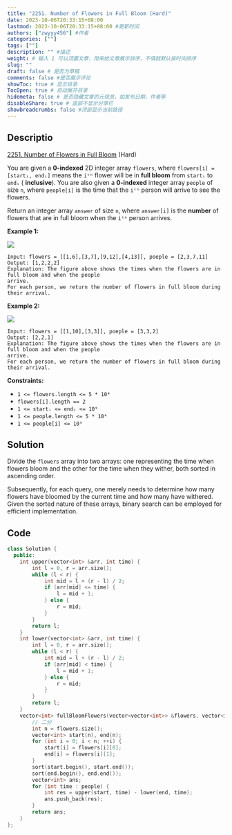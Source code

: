 ```yaml
---
title: "2251. Number of Flowers in Full Bloom (Hard)"
date: 2023-10-06T20:33:15+08:00
lastmod: 2023-10-06T20:33:15+08:00 #更新时间
authors: ["zwyyy456"] #作者
categories: [""]
tags: [""]
description: "" #描述
weight: # 输入 1 可以顶置文章，用来给文章展示排序，不填就默认按时间排序
slug: ""
draft: false # 是否为草稿
comments: false #是否展示评论
showToc: true # 显示目录
TocOpen: true # 自动展开目录
hidemeta: false # 是否隐藏文章的元信息，如发布日期、作者等
disableShare: true # 底部不显示分享栏
showbreadcrumbs: false #顶部显示当前路径
---
```

## Descriptio

[2251. Number of Flowers in Full Bloom][link] (Hard)

[link]: https://leetcode.com/problems/number-of-flowers-in-full-bloom/

You are given a **0-indexed** 2D integer array `flowers`, where `flowers[i] = [startᵢ, endᵢ]` means
the `iᵗʰ` flower will be in **full bloom** from `startᵢ` to `endᵢ` ( **inclusive**). You are also
given a **0-indexed** integer array `people` of size `n`, where `people[i]` is the time that the
`iᵗʰ` person will arrive to see the flowers.

Return an integer array  `answer` of size  `n`, where  `answer[i]` is the **number** of flowers that
are in full bloom when the  `iᵗʰ` person arrives.

**Example 1:**

![](https://pic-upyun.zwyyy456.tech/smms/2023-12-26-065533.jpg)

```
Input: flowers = [[1,6],[3,7],[9,12],[4,13]], poeple = [2,3,7,11]
Output: [1,2,2,2]
Explanation: The figure above shows the times when the flowers are in full bloom and when the people
arrive.
For each person, we return the number of flowers in full bloom during their arrival.
```

**Example 2:**

![](https://pic-upyun.zwyyy456.tech/smms/2023-12-26-65537.jpg)

```
Input: flowers = [[1,10],[3,3]], poeple = [3,3,2]
Output: [2,2,1]
Explanation: The figure above shows the times when the flowers are in full bloom and when the people
arrive.
For each person, we return the number of flowers in full bloom during their arrival.
```

**Constraints:**

- `1 <= flowers.length <= 5 * 10⁴`
- `flowers[i].length == 2`
- `1 <= startᵢ <= endᵢ <= 10⁹`
- `1 <= people.length <= 5 * 10⁴`
- `1 <= people[i] <= 10⁹`

## Solution

Divide the `flowers` array into two arrays: one representing the time when flowers bloom and the other for the time when they wither, both sorted in ascending order.

Subsequently, for each query, one merely needs to determine how many flowers have bloomed by the current time and how many have withered. Given the sorted nature of these arrays, binary search can be employed for efficient implementation.

## Code

```cpp
class Solution {
  public:
    int upper(vector<int> &arr, int time) {
        int l = 0, r = arr.size();
        while (l < r) {
            int mid = l + (r - l) / 2;
            if (arr[mid] <= time) {
                l = mid + 1;
            } else {
                r = mid;
            }
        }
        return l;
    }
    int lower(vector<int> &arr, int time) {
        int l = 0, r = arr.size();
        while (l < r) {
            int mid = l + (r - l) / 2;
            if (arr[mid] < time) {
                l = mid + 1;
            } else {
                r = mid;
            }
        }
        return l;
    }
    vector<int> fullBloomFlowers(vector<vector<int>> &flowers, vector<int> &people) {
        // 二分
        int n = flowers.size();
        vector<int> start(n), end(n);
        for (int i = 0; i < n; ++i) {
            start[i] = flowers[i][0];
            end[i] = flowers[i][1];
        }
        sort(start.begin(), start.end());
        sort(end.begin(), end.end());
        vector<int> ans;
        for (int time : people) {
            int res = upper(start, time) - lower(end, time);
            ans.push_back(res);
        }
        return ans;
    }
};
```

